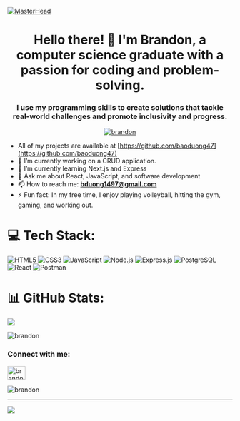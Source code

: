 [![MasterHead](https://images-wixmp-ed30a86b8c4ca887773594c2.wixmp.com/f/c83c004e-1370-4756-88e5-4071de797088/dfredg5-0a60e875-646e-4d6c-bb91-73086f012808.gif?token=eyJ0eXAiOiJKV1QiLCJhbGciOiJIUzI1NiJ9.eyJzdWIiOiJ1cm46YXBwOjdlMGQxODg5ODIyNjQzNzNhNWYwZDQxNWVhMGQyNmUwIiwiaXNzIjoidXJuOmFwcDo3ZTBkMTg4OTgyMjY0MzczYTVmMGQ0MTVlYTBkMjZlMCIsIm9iaiI6W1t7InBhdGgiOiJcL2ZcL2M4M2MwMDRlLTEzNzAtNDc1Ni04OGU1LTQwNzFkZTc5NzA4OFwvZGZyZWRnNS0wYTYwZTg3NS02NDZlLTRkNmMtYmI5MS03MzA4NmYwMTI4MDguZ2lmIn1dXSwiYXVkIjpbInVybjpzZXJ2aWNlOmZpbGUuZG93bmxvYWQiXX0.LGN_eGL7dT0xRj4oRbyRRVay-pHbyiXHru7YoVPcRro)](https://github.com/baoduong47)

<h1 align="center">Hello there! 👋 I'm Brandon, a computer science graduate with a passion for coding and problem-solving.</h1>

<h3 align="center">I use my programming skills to create solutions that tackle real-world challenges and promote inclusivity and progress.</h3>

<p align="center"> <a href="https://github.com/baoduong47"><img src="https://github-profile-trophy.vercel.app/?username=baoduong47" alt="brandon" /></a> </p>

- All of my projects are available at [https://github.com/baoduong47](https://github.com/baoduong47)
- 🔭 I’m currently working on a CRUD application.
- 🌱 I’m currently learning Next.js and Express
- 💬 Ask me about React, JavaScript, and software development
- 📫 How to reach me: **bduong1497@gmail.com**
- ⚡ Fun fact: In my free time, I enjoy playing volleyball, hitting the gym, gaming, and working out.

# 💻 Tech Stack:
![HTML5](https://img.shields.io/badge/html5-%23E34F26.svg?style=for-the-badge&logo=html5&logoColor=white) ![CSS3](https://img.shields.io/badge/css3-%231572B6.svg?style=for-the-badge&logo=css3&logoColor=white) ![JavaScript](https://img.shields.io/badge/javascript-%23323330.svg?style=for-the-badge&logo=javascript&logoColor=%23F7DF1E) ![Node.js](https://img.shields.io/badge/node.js-6DA55F?style=for-the-badge&logo=node.js&logoColor=white) ![Express.js](https://img.shields.io/badge/express.js-%23404d59.svg?style=for-the-badge&logo=express&logoColor=%2361DAFB) ![PostgreSQL](https://img.shields.io/badge/postgresql-%23316192.svg?style=for-the-badge&logo=postgresql&logoColor=white) ![React](https://img.shields.io/badge/react-%2320232a.svg?style=for-the-badge&logo=react&logoColor=%2361DAFB)  ![Postman](https://img.shields.io/badge/Postman-FF6C37?style=for-the-badge&logo=postman&logoColor=white)

# 📊 GitHub Stats:
![](https://github-readme-stats.vercel.app/api?username=baoduong47&theme=dracula&hide_border=false&include_all_commits=false&count_private=false)<br/>

<p><img src="https://github-readme-stats.vercel.app/api/top-langs?username=baoduong47&show_icons=true&locale=en&layout=compact" alt="brandon" /></p>

<h3>Connect with me:</h3>
<p>
<a href="https://www.linkedin.com/in/brandonld8/" target="_blank"><img align="center" src="https://raw.githubusercontent.com/rahuldkjain/github-profile-readme-generator/master/src/images/icons/Social/linked-in-alt.svg" alt="brandon" height="30" width="40" /></a>
</p>

<p><img align="center" src="https://github-readme-streak-stats.herokuapp.com/?user=baoduong47&" alt="brandon" /></p>

---

[![](https://visitcount.itsvg.in/api?id=baoduong47&icon=0&color=0)](https://visitcount.itsvg.in)
